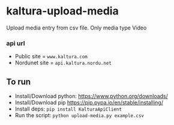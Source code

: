 # kaltura-upload-media
Upload media entry from csv file. Only media type Video

### api url
* Public site = `www.kaltura.com`
* Nordunet site = `api.kaltura.nordu.net`

## To run
* Install/Download python:
https://www.python.org/downloads/
* Install/Download pip
https://pip.pypa.io/en/stable/installing/
* Install deps:
`pip install KalturaApiClient`
* Run the script:
`python upload-media.py example.csv`
